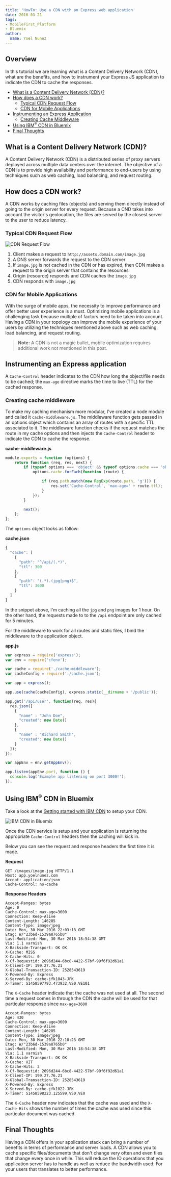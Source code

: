 ```yaml
---
title: 'HowTo: Use a CDN with an Express web application'
date: 2016-03-21
tags:
- MobileFirst_Platform
- Bluemix
author:
  name: Yoel Nunez
---
```


## Overview

In this tutorial we are learning what is a Content Delivery Network (CDN), what are the benefits, and how to instrument your Express JS application to indicate the CDN to cache the responses.


* [What is a Content Delivery Network (CDN)?](#what-is-a-content-delivery-network-cdn)
* [How does a CDN work?](#how-does-a-cdn-work)
  * [Typical CDN Request Flow](#typical-cdn-request-flow)
  * [CDN for Mobile Applications](#cdn-for-mobile-applications)
* [Instrumenting an Express Application](#instrumenting-an-express-application)
  * [Creating Cache Middleware](#creating-cache-middleware)
* [Using IBM<sup>&reg;</sup> CDN in Bluemix](#using-ibm-reg-cdn-in-bluemix)
* [Final Thoughts](#final-thoughts)


## What is a Content Delivery Network (CDN)?

A Content Delivery Network (CDN) is a distributed series of proxy servers deployed across multiple data centers over the internet. The objective of a CDN is to provide high availability and performance to end-users by using techniques such as web caching, load balancing, and request routing.

## How does a CDN work?

A CDN works by caching files (objects) and serving them directly instead of going to the origin server for every request. Because a CND takes into account the visitor's geolocation, the files are served by the closest server to the user to reduce latency.

### Typical CDN Request Flow

![CDN Request Flow]({{site.baseurl}}/assets/blog/2016-03-30-howto-use-a-cdn-with-an-express-web-application/cdn-illustration.png)

1. Client makes a request to `http://assets.domain.com/image.jpg`
2. A DNS server forwards the request to the CDN server
3. If `image.jpg` is not cached in the CDN or has expired, then CDN makes a request to the origin server that contains the resources
4. Origin (resource) responds and CDN caches the `image.jpg`
5. CDN responds with `image.jpg`

### CDN for Mobile Applications

With the surge of mobile apps, the necessity to improve performance and offer better user experience is a must. Optimizing mobile applications is a challenging task because multiple of factors need to be taken into account. Having a CDN in your topology can improve the mobile experience of your users by utilizing the techniques mentioned above such as web caching, load balancing, and request routing.

> **Note:** A CDN is not a magic bullet, mobile optimization requires additional work not mentioned in this post.</blockquote>

## Instrumenting an Express application

A `Cache-Control` header indicates to the CDN how long the object/file needs to be cached; the `max-age` directive marks the time to live (TTL) for the cached response.

### Creating cache middleware

To make my caching mechanism more modular, I've created a node module and called it `cache-middleware.js`. The middleware function gets passed in an options object which contains an array of routes with a specific TTL associated to it. The middleware function checks if the request matches the route in my cache options and then injects the `Cache-Control` header to indicate the CDN to cache the response.

**cache-middleware.js**

```javascript
module.exports = function (options) {
    return function (req, res, next) {
        if (typeof options === 'object' && typeof options.cache === 'object') {
            options.cache.forEach(function (route) {

                if (req.path.match(new RegExp(route.path, 'g'))) {
                    res.set('Cache-Control', 'max-age=' + route.ttl);
                }
            });
        }

        next();
    };
};
```

The `options` object looks as follow:

**cache.json**

```javascript
{
  "cache": [
    {
      "path": "^/api/(.*)",
      "ttl": 300
    },
    {
      "path": "(.*).(jpg|png)$",
      "ttl": 3600
    }
  ]
}
```

In the snippet above, I'm caching all the `jpg` and `png` images for 1 hour. On the other hand, the requests made to to the `/api` endpoint are only cached for 5 minutes.

For the middleware to work for all routes and static files, I bind the middleware to the application object.


**app.js**

```javascript
var express = require('express');
var env = require('cfenv');

var cache = require('./cache-middleware');
var cacheConfig = require('./cache.json');

var app = express();

app.use(cache(cacheConfig), express.static(__dirname + '/public'));

app.get('/api/user', function(req, res){
  res.json([
    {
      "name" : "John Doe",
      "created": new Date()
    },
    {
      "name" : "Richard Smith",
      "created": new Date()
    }
  ]);
});

var appEnv = env.getAppEnv();

app.listen(appEnv.port, function () {
  console.log('Example app listening on port 3000!');
});
```


## Using IBM<sup>&reg;</sup> CDN in Bluemix

Take a look at the [Getting started with IBM CDN](https://console.ng.bluemix.net/docs/services/cdn/index.html) to setup your CDN.

![IBM CDN in Bluemix]({{site.baseurl}}/assets/blog/2016-03-30-howto-use-a-cdn-with-an-express-web-application/ibm-cdn-service.png)

Once the CDN service is setup and your application is returning the appropriate `Cache-Control` headers then the caching will kick in.

Below you can see the request and response headers the first time it is made.

**Request**

```
GET /images/image.jpg HTTP/1.1
Host: app.yoelnunez.com
Accept: application/json
Cache-Control: no-cache
```

**Response Headers**

```
Accept-Ranges: bytes
Age: 0
Cache-Control: max-age=3600
Connection: Keep-Alive
Content-Length: 146285
Content-Type: image/jpeg
Date: Mon, 30 Mar 2016 22:03:13 GMT
Etag: W/"23b6d-1539a8765b0"
Last-Modified: Mon, 30 Mar 2016 18:54:38 GMT
Via: 1.1 varnish
X-Backside-Transport: OK OK
X-Cache: MISS
X-Cache-Hits: 0
X-Cf-Requestid: 2696d244-6bc8-4422-57bf-99f6f92d61a1
X-Client-IP: 199.27.76.21
X-Global-Transaction-ID: 2528543619
X-Powered-By: Express
X-Served-By: cache-jfk1043-JFK
X-Timer: S1458597793.473932,VS0,VE101
```

The `X-Cache` header indicate that the cache was not used at all. The second time a request comes in through the CDN the cache will be used for that particular response since `max-age=3600`

```
Accept-Ranges: bytes
Age: 430
Cache-Control: max-age=3600
Connection: Keep-Alive
Content-Length: 146285
Content-Type: image/jpeg
Date: Mon, 30 Mar 2016 22:10:23 GMT
Etag: W/"23b6d-1539a8765b0"
Last-Modified: Mon, 30 Mar 2016 18:54:38 GMT
Via: 1.1 varnish
X-Backside-Transport: OK OK
X-Cache: HIT
X-Cache-Hits: 3
X-Cf-Requestid: 2696d244-6bc8-4422-57bf-99f6f92d61a1
X-Client-IP: 199.27.76.21
X-Global-Transaction-ID: 2528543619
X-Powered-By: Express
X-Served-By: cache-jfk1022-JFK
X-Timer: S1458598223.125599,VS0,VE0
```

The `X-Cache` header now indicates that the cache was used and the `X-Cache-Hits` shows the number of times the cache was used since this particular document was cached.


## Final Thoughts

Having a CDN offers in your application stack can bring a number of benefits in terms of performance and server loads. A CDN allows you to cache specific files/documents that don't change very often and even files that change every once in while. This will reduce the IO operations that you application server has to handle as well as reduce the bandwidth used. For your users that translates to better performance.
